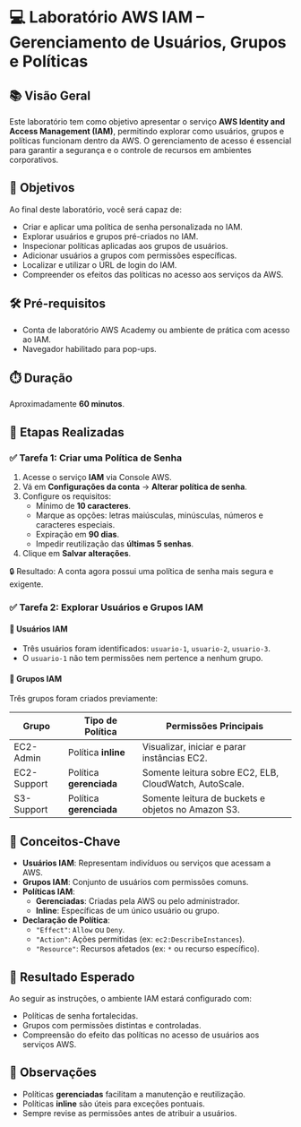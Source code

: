 
# 💻 Laboratório AWS IAM – Gerenciamento de Usuários, Grupos e Políticas

## 📚 Visão Geral

Este laboratório tem como objetivo apresentar o serviço **AWS Identity and Access Management (IAM)**, permitindo explorar como usuários, grupos e políticas funcionam dentro da AWS. O gerenciamento de acesso é essencial para garantir a segurança e o controle de recursos em ambientes corporativos.

## 🎯 Objetivos

Ao final deste laboratório, você será capaz de:

- Criar e aplicar uma política de senha personalizada no IAM.
- Explorar usuários e grupos pré-criados no IAM.
- Inspecionar políticas aplicadas aos grupos de usuários.
- Adicionar usuários a grupos com permissões específicas.
- Localizar e utilizar o URL de login do IAM.
- Compreender os efeitos das políticas no acesso aos serviços da AWS.

## 🛠️ Pré-requisitos

- Conta de laboratório AWS Academy ou ambiente de prática com acesso ao IAM.
- Navegador habilitado para pop-ups.

## ⏱️ Duração

Aproximadamente **60 minutos**.

## 📌 Etapas Realizadas

### ✅ Tarefa 1: Criar uma Política de Senha

1. Acesse o serviço **IAM** via Console AWS.
2. Vá em **Configurações da conta** → **Alterar política de senha**.
3. Configure os requisitos:
   - Mínimo de **10 caracteres**.
   - Marque as opções: letras maiúsculas, minúsculas, números e caracteres especiais.
   - Expiração em **90 dias**.
   - Impedir reutilização das **últimas 5 senhas**.
4. Clique em **Salvar alterações**.

🔒 Resultado: A conta agora possui uma política de senha mais segura e exigente.

### ✅ Tarefa 2: Explorar Usuários e Grupos IAM

#### 👤 Usuários IAM

- Três usuários foram identificados: `usuario-1`, `usuario-2`, `usuario-3`.
- O `usuario-1` não tem permissões nem pertence a nenhum grupo.

#### 👥 Grupos IAM

Três grupos foram criados previamente:

| Grupo           | Tipo de Política         | Permissões Principais                                |
|------------------|---------------------------|--------------------------------------------------------|
| EC2-Admin        | Política **inline**       | Visualizar, iniciar e parar instâncias EC2.            |
| EC2-Support      | Política **gerenciada**   | Somente leitura sobre EC2, ELB, CloudWatch, AutoScale. |
| S3-Support       | Política **gerenciada**   | Somente leitura de buckets e objetos no Amazon S3.     |

## 🧠 Conceitos-Chave

- **Usuários IAM**: Representam indivíduos ou serviços que acessam a AWS.
- **Grupos IAM**: Conjunto de usuários com permissões comuns.
- **Políticas IAM**:
  - **Gerenciadas**: Criadas pela AWS ou pelo administrador.
  - **Inline**: Específicas de um único usuário ou grupo.
- **Declaração de Política**:
  - `"Effect"`: `Allow` ou `Deny`.
  - `"Action"`: Ações permitidas (ex: `ec2:DescribeInstances`).
  - `"Resource"`: Recursos afetados (ex: `*` ou recurso específico).

## 🧪 Resultado Esperado

Ao seguir as instruções, o ambiente IAM estará configurado com:
- Políticas de senha fortalecidas.
- Grupos com permissões distintas e controladas.
- Compreensão do efeito das políticas no acesso de usuários aos serviços AWS.

## 📎 Observações

- Políticas **gerenciadas** facilitam a manutenção e reutilização.
- Políticas **inline** são úteis para exceções pontuais.
- Sempre revise as permissões antes de atribuir a usuários.
